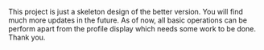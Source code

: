 This project is just a skeleton design of the better version. You will find much more updates in the future. As of now, all basic operations can be perform apart from the profile display which needs some work to be done. Thank you.
